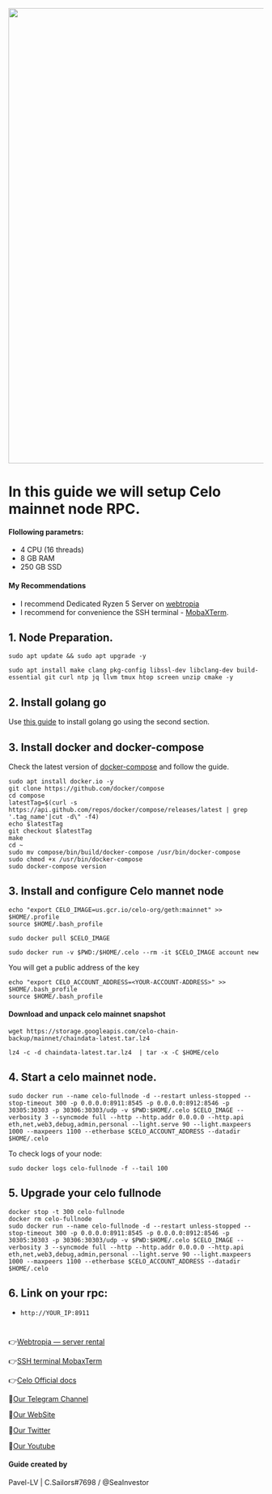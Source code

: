 <p align="center">
 <img src="https://i.postimg.cc/pXw1VLHF/image-1-e1654805913123-pq2rm33wk75eh3zwzct9mc7kzndrp61mkfl3rfrnyo.png"width="900"/></a>
</p>

# In this guide we will setup Celo mainnet node RPC.

#### Flollowing parametrs:
- 4 CPU (16 threads)
- 8 GB RAM
- 250 GB SSD

#### My Recommendations
- I recommend Dedicated Ryzen 5 Server on [webtropia](https://bit.ly/45KaUj4)
- I recommend for convenience the SSH terminal - [MobaXTerm](https://mobaxterm.mobatek.net/download.html).

## 1. Node Preparation.
```
sudo apt update && sudo apt upgrade -y
```
```
sudo apt install make clang pkg-config libssl-dev libclang-dev build-essential git curl ntp jq llvm tmux htop screen unzip cmake -y
```

## 2. Install golang go
Use [this guide](https://github.com/CryptoSailors/cryptosailors-tools/tree/main/Install%20Golang%20%22Go%22#2-if-you-installing-golang-go-on-clear-server-you-need-input-following-commands) to install golang go using the second section.

## 3. Install docker and docker-compose
Check the latest version of [docker-compose](https://github.com/docker/compose/releases) and follow the guide.
```
sudo apt install docker.io -y
git clone https://github.com/docker/compose
cd compose
latestTag=$(curl -s https://api.github.com/repos/docker/compose/releases/latest | grep '.tag_name'|cut -d\" -f4)
echo $latestTag
git checkout $latestTag
make 
cd ~
sudo mv compose/bin/build/docker-compose /usr/bin/docker-compose
sudo chmod +x /usr/bin/docker-compose
sudo docker-compose version
```

## 3. Install and configure Celo mannet node
```
echo "export CELO_IMAGE=us.gcr.io/celo-org/geth:mainnet" >> $HOME/.profile
source $HOME/.bash_profile
```
```
sudo docker pull $CELO_IMAGE
```
```
sudo docker run -v $PWD:/$HOME/.celo --rm -it $CELO_IMAGE account new
```
You will get a public address of the key
```
echo "export CELO_ACCOUNT_ADDRESS=<YOUR-ACCOUNT-ADDRESS>" >> $HOME/.bash_profile
source $HOME/.bash_profile
```

#### Download and unpack celo mainnet snapshot
```
wget https://storage.googleapis.com/celo-chain-backup/mainnet/chaindata-latest.tar.lz4
```
``` 
lz4 -c -d chaindata-latest.tar.lz4  | tar -x -C $HOME/celo
```

## 4. Start a celo mainnet node.
```
sudo docker run --name celo-fullnode -d --restart unless-stopped --stop-timeout 300 -p 0.0.0.0:8911:8545 -p 0.0.0.0:8912:8546 -p 30305:30303 -p 30306:30303/udp -v $PWD:$HOME/.celo $CELO_IMAGE --verbosity 3 --syncmode full --http --http.addr 0.0.0.0 --http.api eth,net,web3,debug,admin,personal --light.serve 90 --light.maxpeers 1000 --maxpeers 1100 --etherbase $CELO_ACCOUNT_ADDRESS --datadir $HOME/.celo
```
To check logs of your node:
```
sudo docker logs celo-fullnode -f --tail 100
```

## 5. Upgrade your celo fullnode
```
docker stop -t 300 celo-fullnode
docker rm celo-fullnode
sudo docker run --name celo-fullnode -d --restart unless-stopped --stop-timeout 300 -p 0.0.0.0:8911:8545 -p 0.0.0.0:8912:8546 -p 30305:30303 -p 30306:30303/udp -v $PWD:$HOME/.celo $CELO_IMAGE --verbosity 3 --syncmode full --http --http.addr 0.0.0.0 --http.api eth,net,web3,debug,admin,personal --light.serve 90 --light.maxpeers 1000 --maxpeers 1100 --etherbase $CELO_ACCOUNT_ADDRESS --datadir $HOME/.celo
```
## 6. Link on your rpc:

- `http://YOUR_IP:8911`

#

👉[Webtropia — server rental](https://bit.ly/45KaUj4)

👉[SSH terminal MobaxTerm](https://mobaxterm.mobatek.net/download.html)

👉[Celo Official docs](https://docs.celo.org/network/node/run-mainnet)

🔰[Our Telegram Channel](https://t.me/CryptoSailorsAnn)

🔰[Our WebSite](cryptosailors.tech)

🔰[Our Twitter](https://twitter.com/Crypto_Sailors)

🔰[Our Youtube](https://www.youtube.com/@CryptoSailors)

#### Guide created by 
Pavel-LV | C.Sailors#7698 / @SeaInvestor
